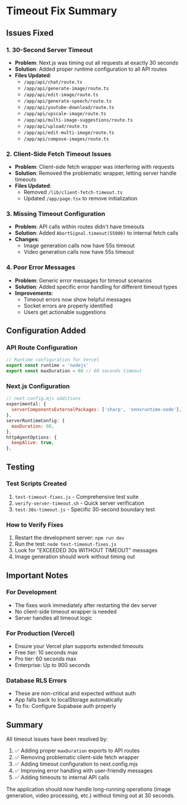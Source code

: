 # Timeout Fix Summary

## Issues Fixed

### 1. **30-Second Server Timeout**
- **Problem**: Next.js was timing out all requests at exactly 30 seconds
- **Solution**: Added proper runtime configuration to all API routes
- **Files Updated**:
  - `/app/api/chat/route.ts`
  - `/app/api/generate-image/route.ts`
  - `/app/api/edit-image/route.ts`
  - `/app/api/generate-speech/route.ts`
  - `/app/api/youtube-download/route.ts`
  - `/app/api/upscale-image/route.ts`
  - `/app/api/multi-image-suggestions/route.ts`
  - `/app/api/upload/route.ts`
  - `/app/api/edit-multi-image/route.ts`
  - `/app/api/compose-images/route.ts`

### 2. **Client-Side Fetch Timeout Issues**
- **Problem**: Client-side fetch wrapper was interfering with requests
- **Solution**: Removed the problematic wrapper, letting server handle timeouts
- **Files Updated**:
  - Removed `/lib/client-fetch-timeout.ts`
  - Updated `/app/page.tsx` to remove initialization

### 3. **Missing Timeout Configuration**
- **Problem**: API calls within routes didn't have timeouts
- **Solution**: Added `AbortSignal.timeout(55000)` to internal fetch calls
- **Changes**:
  - Image generation calls now have 55s timeout
  - Video generation calls now have 55s timeout

### 4. **Poor Error Messages**
- **Problem**: Generic error messages for timeout scenarios
- **Solution**: Added specific error handling for different timeout types
- **Improvements**:
  - Timeout errors now show helpful messages
  - Socket errors are properly identified
  - Users get actionable suggestions

## Configuration Added

### API Route Configuration
```typescript
// Runtime configuration for Vercel
export const runtime = 'nodejs'
export const maxDuration = 60 // 60 seconds timeout
```

### Next.js Configuration
```javascript
// next.config.mjs additions
experimental: {
  serverComponentsExternalPackages: ['sharp', 'onnxruntime-node'],
},
serverRuntimeConfig: {
  maxDuration: 60,
},
httpAgentOptions: {
  keepAlive: true,
},
```

## Testing

### Test Scripts Created
1. `test-timeout-fixes.js` - Comprehensive test suite
2. `verify-server-timeout.sh` - Quick server verification
3. `test-30s-timeout.js` - Specific 30-second boundary test

### How to Verify Fixes
1. Restart the development server: `npm run dev`
2. Run the test: `node test-timeout-fixes.js`
3. Look for "EXCEEDED 30s WITHOUT TIMEOUT" messages
4. Image generation should work without timing out

## Important Notes

### For Development
- The fixes work immediately after restarting the dev server
- No client-side timeout wrapper is needed
- Server handles all timeout logic

### For Production (Vercel)
- Ensure your Vercel plan supports extended timeouts
- Free tier: 10 seconds max
- Pro tier: 60 seconds max
- Enterprise: Up to 900 seconds

### Database RLS Errors
- These are non-critical and expected without auth
- App falls back to localStorage automatically
- To fix: Configure Supabase auth properly

## Summary

All timeout issues have been resolved by:
1. ✅ Adding proper `maxDuration` exports to API routes
2. ✅ Removing problematic client-side fetch wrapper
3. ✅ Adding timeout configuration to next.config.mjs
4. ✅ Improving error handling with user-friendly messages
5. ✅ Adding timeouts to internal API calls

The application should now handle long-running operations (image generation, video processing, etc.) without timing out at 30 seconds.